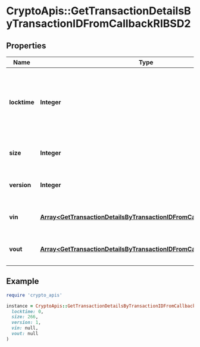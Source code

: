 # CryptoApis::GetTransactionDetailsByTransactionIDFromCallbackRIBSD2

## Properties

| Name | Type | Description | Notes |
| ---- | ---- | ----------- | ----- |
| **locktime** | **Integer** | Represents the time at which a particular transaction can be added to the blockchain. |  |
| **size** | **Integer** | Represents the total size of this transaction. |  |
| **version** | **Integer** | Represents transaction version number. |  |
| **vin** | [**Array&lt;GetTransactionDetailsByTransactionIDFromCallbackRIBSD2Vin&gt;**](GetTransactionDetailsByTransactionIDFromCallbackRIBSD2Vin.md) | Represents the transaction inputs. |  |
| **vout** | [**Array&lt;GetTransactionDetailsByTransactionIDFromCallbackRIBSD2Vout&gt;**](GetTransactionDetailsByTransactionIDFromCallbackRIBSD2Vout.md) | Represents the transaction outputs. |  |

## Example

```ruby
require 'crypto_apis'

instance = CryptoApis::GetTransactionDetailsByTransactionIDFromCallbackRIBSD2.new(
  locktime: 0,
  size: 266,
  version: 1,
  vin: null,
  vout: null
)
```

